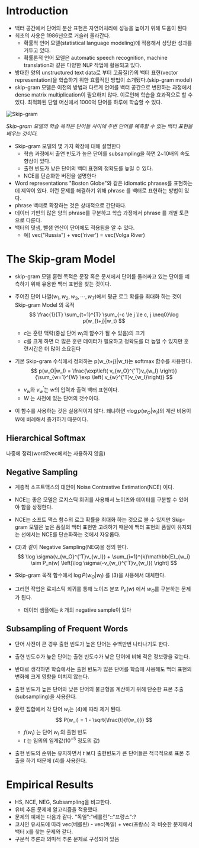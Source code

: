 # Introduction

* 백터 공간에서 단어의 분산 표현은 자연어처리에 성능을 높이기 위해 도움이 된다
* 최초의 사용은 1986년으로 거슬러 올라간다.
  * 확률적 언어 모델(statistical language modeling)에 적용해서 상당한 성과를 거두고 있다.
  * 확률론적 언어 모델은 automatic speech recognition, machine translation과 같은 다양한 NLP 작업에 활용되고 있다.
* 방대한 양의 unstructured text data로 부터 고품질(?)의 백터 표현(vector representation)을 학습하기 위한 효률적인 방법이 소개됐다.(skip-gram model)
* skip-gram 모델은 이전의 방법과 다르게 언어를 백터 공간으로 변환하는 과정에서 dense matrix multiplication이 필요하지 않다. 이로인해 학습을 효과적으로 할 수 있다. 최적화된 단일 머신에서 1000억 단어를 하루에 학습할 수 있다.

![Skip-gram](/home/creative/study/notes/images/skip-gram.png)

*Skip-gram 모델의 학습 목적은 단어들 사이에 주변 단어를 예측할 수 있는 백터 표현을 배우는 것이다.*

* Skip-gram 모델의 몇 가지 확장에 대해 설명한다
  * 학습 과정에서 출연 빈도가 높은 단어를 subsampling을 하면 2~10배의 속도 향상이 있다.
  * 출현 빈도가 낮은 단어의 백터 표현의 정확도를 높일 수 있다.
  * NCE를 단순화한 버전을 설명한다
* Word representations "Boston Globe"와 같은 idiomatic phrases를 표현하는데 제약이 있다. 이런 문제를 해결하기 위해 phrase 를 백터로 표현하는 방법이 있다.
* phrase 백터로 확장하는 것은 상대적으로 간단하다.
* 데이터 기반의 많은 양의 phrase를 구분하고 학습 과정에서 phrase 를 개별 토큰으로 다룬다.
* 백터의 덧샘, 뺄샘 연산이 단어에도 적용됨을 알 수 있다.
  * 예) vec("Russia") + vec('river') = vec(Volga River)

# The Skip-gram Model

* skip-gram 모델 훈련 목적은 문장 혹은 문서에서 단어를 둘러싸고 있는 단어를 예측하기 위해 유용한 백터 표현을 찾는 것이다.

* 주어진 단어 나열($w_1, w_2, w_3, \cdots , w_T$)에서 평균 로그 확률을 최대화 하는 것이 Skip-gram Model 의 목적
  $$
  \frac{1}{T} \sum_{t=1}^{T} \sum_{-c \le j \le c, j \neq0}\log p(w_{t+j}|w_t)
  $$

  * $c$는 훈련 맥락(중심 단어 $w_t$의 함수가 될 수 있음)의 크기
  * $c$를 크게 하면 더 많은 훈련 데이터가 필요하고 정확도를 더 높일 수 있지만 훈련시간은 더 많이 소요된다

* 기본 Skip-gram 수식에서 정의하는 p(w_{t+j}|w_t)는 softmax 함수를 사용한다.
  $$
  p(w_O|w_I) = \frac{\exp\left( v_{w_O}^{'T}v_{w_I} \right)}{\sum_{w=1}^{W} \exp \left( v_{w}^{'T}v_{w_I}\right)}
  $$
  
  * $v_w$와 $v_w^{'}$는 $w$의 입력과 출력 백터 표현이다.
  * $W$ 는 사전에 있는 단어의 갯수이다.

* 이 함수를 사용하는 것은 실용적이지 않다. 왜냐하면 $\triangledown \log p(w_O|w_I)$의 계산 비용이 $W$에 비례해서 증가하기 때문이다.

## Hierarchical Softmax

나중에 정리(word2vec에서는 사용하지 않음)

## Negative Sampling

* 계층적 소프트맥스의 대안이 Noise Contrastive Estimation(NCE) 이다.

* NCE는 좋은 모델은 로지스틱 회귀를 사용해서 노이즈와 데이터를 구분할 수 있어야 함을 상정한다.

* NCE는 소프트 맥스 함수의 로그 확률을 최대화 하는 것으로 볼 수 있지만 Skip-gram 모델은 높은 품질의 백터 표현만 고려하기 때문에 백터 표현의 품질이 유지되는 선에서는 NCE를 단순화하는 것에서 자유롭다.

* $(3)$과 같이 Negative Sampling(NEG)을 정의 한다.
  $$
  \log \sigma(v_{w_O}^{'T}v_{w_I}) + \sum_{i=1}^{k}\mathbb{E}_{w_i} \sim P_n(w) \left[\log \sigma(-v_{w_i}^{'T}v_{w_I}) \right]
  $$

* Skip-gram 목적 함수에서 $\log P(w_O|w_I)$ 를 ​$(3)$을 사용해서 대체한다.
* 그러면 작업은 로지스틱 회귀를 통해 노이즈 분포 $P_n(w)$ 에서 $w_O$를 구분하는 문제가 된다.
  * 데이터 샘플에는 $k​$ 개의 negative sample이 있다

## Subsampling of Frequent Words

* 단어 사전이 큰 경우 출현 빈도가 높은 단어는 수백만번 나타나기도 한다.

* 출현 빈도수가 높은 단어는 출현 빈도수가 낮은 단어에 비해 적은 정보량을 갖는다.

* 반대로 생각하면 학습에서는 출현 빈도가 많은 단어를 학습에 사용해도 백터 표현의 변화에 크게 영향을 미치지 않는다.

* 출현 빈도가 높은 단어와 낮은 단어의 불균형을 계산하기 위해 단순한 표본 추출(subsampling)을 사용한다.

* 훈련 집합에서 각 단어 $w_i$는 $(4)$에 따라 제거 된다.
  $$
  P(w_i) = 1 - \sqrt{\frac{t}{f(w_i)}}
  $$
  * $f(w_i)$ 는 단어 $w_i$ 의 출현 빈도
  * $t$ 는 임의의 임계값($10^{-5}$ 정도의 값)

* 출현 빈도의 순위는 유지하면서 $t$ 보다 출현빈도가 큰 단어들은 적극적으로 표본 추출을 하기 때문에 $(4)$를 사용한다.

# Empirical Results

* HS, NCE, NEG, Subsampling을 비교한다.
* 유비 추론 문제에 알고리즘을 적용했다.
* 문제의 예제는 다음과 같다. "독일":"베를린"::"프랑스":?
* 코사인 유사도에 따라 vec(베를린) - vec(독일) + vec(프랑스) 와 비슷한 문제에서 백터 x를 찾는 문제와 같다.
* 구문적 추론과 의미적 추론 문제로 구성되어 있음